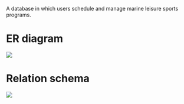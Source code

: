 A database in which users schedule and manage marine leisure sports programs.

# ER diagram

<div>
  <img src="https://user-images.githubusercontent.com/31759437/69545755-bce81b00-0fd5-11ea-9d1a-59814543cdad.png">
</div>

# Relation schema

<div>
  <img src="https://user-images.githubusercontent.com/31759437/69545870-fcaf0280-0fd5-11ea-9f35-446ff1e2c648.png">
</div>
